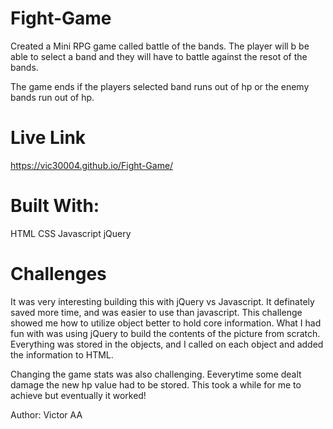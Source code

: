 # Fight-Game

Created a Mini RPG game called battle of the bands. The player will b be able to select a band and they will have to battle against the resot of the bands. 

The game ends if the players selected band runs out of hp or the enemy bands run out of hp. 

# Live Link 
https://vic30004.github.io/Fight-Game/

# Built With:

HTML
CSS
Javascript
jQuery


# Challenges

It was very interesting building this with jQuery vs Javascript. It definately saved more time, and was easier to use than javascript. This challenge showed me how to utilize object better to hold core information. What I had fun with was using jQuery to build the contents of the picture from scratch. Everything was stored in the objects, and I called on each object and added the information to HTML. 

Changing the game stats was also challenging. Eeverytime some dealt damage the new hp value had to be stored. This took a while for me to achieve but eventually it worked! 

Author: Victor AA


